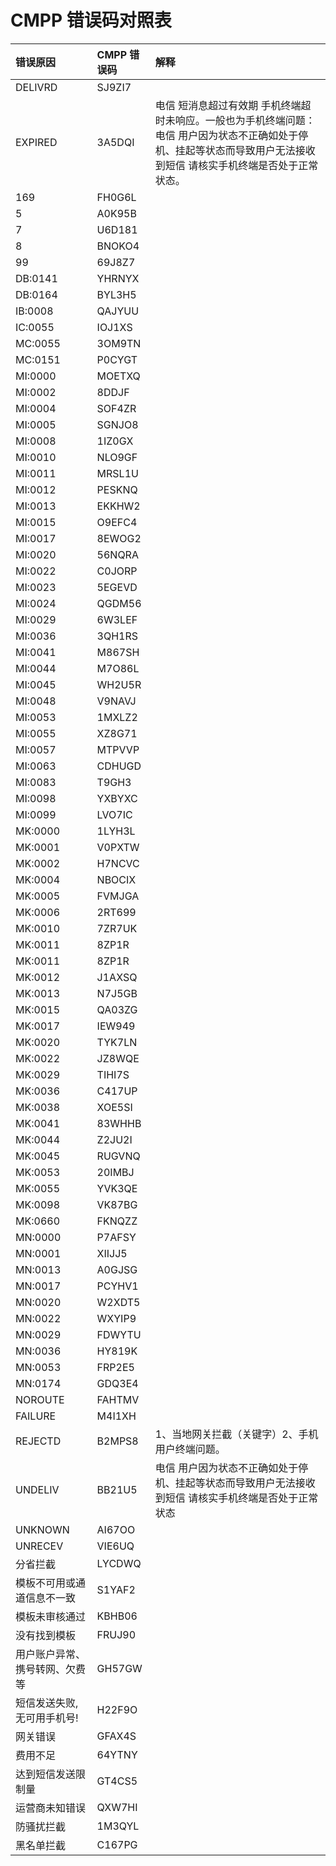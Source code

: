 # CMPP 错误码对照表

|错误原因|CMPP 错误码 |解释|
|:-|:-|:-|
|DELIVRD|SJ9ZI7|
|EXPIRED|3A5DQI|电信 短消息超过有效期 手机终端超时未响应。一般也为手机终端问题：电信 用户因为状态不正确如处于停机、挂起等状态而导致用户无法接收到短信 请核实手机终端是否处于正常状态。|
|169|FH0G6L|
|5|A0K95B|
|7|U6D181|
|8|BNOKO4|
|99|69J8Z7|
|DB:0141|YHRNYX|
|DB:0164|BYL3H5|
|IB:0008|QAJYUU|
|IC:0055|IOJ1XS|
|MC:0055|3OM9TN|
|MC:0151|P0CYGT|
|MI:0000|MOETXQ|
|MI:0002|8DDJF|
|MI:0004|SOF4ZR|
|MI:0005|SGNJO8|
|MI:0008|1IZ0GX|
|MI:0010|NLO9GF|
|MI:0011|MRSL1U|
|MI:0012|PESKNQ|
|MI:0013|EKKHW2|
|MI:0015|O9EFC4|
|MI:0017|8EWOG2|
|MI:0020|56NQRA|
|MI:0022|C0JORP|
|MI:0023|5EGEVD|
|MI:0024|QGDM56|
|MI:0029|6W3LEF|
|MI:0036|3QH1RS|
|MI:0041|M867SH|
|MI:0044|M7O86L|
|MI:0045|WH2U5R|
|MI:0048|V9NAVJ|
|MI:0053|1MXLZ2|
|MI:0055|XZ8G71|
|MI:0057|MTPVVP|
|MI:0063|CDHUGD|
|MI:0083|T9GH3||
|MI:0098|YXBYXC|
|MI:0099|LVO7IC|
|MK:0000|1LYH3L|
|MK:0001|V0PXTW|
|MK:0002|H7NCVC|
|MK:0004|NBOCIX|
|MK:0005|FVMJGA|
|MK:0006|2RT699|
|MK:0010|7ZR7UK|
|MK:0011|8ZP1R|
|MK:0011|8ZP1R||
|MK:0012|J1AXSQ|
|MK:0013|N7J5GB|
|MK:0015|QA03ZG|
|MK:0017|IEW949|
|MK:0020|TYK7LN|
|MK:0022|JZ8WQE|
|MK:0029|TIHI7S|
|MK:0036|C417UP|
|MK:0038|XOE5SI|
|MK:0041|83WHHB|
|MK:0044|Z2JU2I|
|MK:0045|RUGVNQ|
|MK:0053|20IMBJ|
|MK:0055|YVK3QE|
|MK:0098|VK87BG|
|MK:0660|FKNQZZ|
|MN:0000|P7AFSY|
|MN:0001|XIIJJ5|
|MN:0013|A0GJSG|
|MN:0017|PCYHV1|
|MN:0020|W2XDT5|
|MN:0022|WXYIP9|
|MN:0029|FDWYTU|
|MN:0036|HY819K|
|MN:0053|FRP2E5|
|MN:0174|GDQ3E4|
|NOROUTE|FAHTMV|
|FAILURE|M4I1XH|
|REJECTD|B2MPS8|1、当地网关拦截（关键字）2、手机用户终端问题。|
|UNDELIV|BB21U5|电信 用户因为状态不正确如处于停机、挂起等状态而导致用户无法接收到短信 请核实手机终端是否处于正常状态|
|UNKNOWN|AI67OO|
|UNRECEV|VIE6UQ|
|分省拦截|LYCDWQ|
|模板不可用或通道信息不一致|S1YAF2|
|模板未审核通过|KBHB06|
|没有找到模板|FRUJ90|
|用户账户异常、携号转网、欠费等|GH57GW|
|短信发送失败,无可用手机号!|H22F9O|
|网关错误|GFAX4S|
|费用不足|64YTNY|
|达到短信发送限制量|GT4CS5|
|运营商未知错误|QXW7HI|
|防骚扰拦截|1M3QYL|
|黑名单拦截|C167PG|